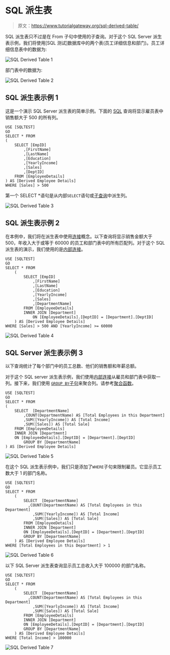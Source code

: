 # SQL 派生表

> 原文：<https://www.tutorialgateway.org/sql-derived-table/>

SQL 派生表只不过是在 From 子句中使用的子查询。对于这个 SQL Server 派生表示例，我们将使用[SQL 测试]数据库中的两个表(员工详细信息和部门)。员工详细信息表中的数据为:

![SQL Derived Table 1](img/131e72431b388a7e2be9a1f72ce38a2d.png)

部门表中的数据为:

![SQL Derived Table 2](img/f468ba38b907ede9d3b59fcb06c2d3d6.png)

## SQL 派生表示例 1

这是一个演示 SQL Server 派生表的简单示例。下面的 [SQL](https://www.tutorialgateway.org/sql/) 查询将显示雇员表中销售额大于 500 的所有列。

```
USE [SQLTEST]
GO
SELECT * FROM
(
	SELECT [EmpID]
		,[FirstName]
		,[LastName]
		,[Education]
		,[YearlyIncome]
		,[Sales]
		,[DeptID]
	FROM [EmployeeDetails]
) AS [Derived Employee Details]
WHERE [Sales] > 500
```

第一个 SELECT *语句是从内部`SELECT`语句或[子查询](https://www.tutorialgateway.org/sql-subquery/)中派生列。

![SQL Derived Table 3](img/b54def37ecd7001f6e758d369613c1b0.png)

## SQL 派生表示例 2

在本例中，我们将在派生表中使用[连接](https://www.tutorialgateway.org/sql-joins/)概念。以下查询将显示销售金额大于 500，年收入大于或等于 60000 的员工和部门表中的所有匹配列。对于这个 SQL 派生表的演示，我们使用的是[内部连接](https://www.tutorialgateway.org/sql-inner-join/)。

```
USE [SQLTEST]
GO
SELECT * FROM
	(
		SELECT [EmpID]
			,[FirstName]
			,[LastName]
			,[Education]
			,[YearlyIncome]
			,[Sales]
			,[DepartmentName]
		FROM [EmployeeDetails]
		INNER JOIN [Department]
			ON [EmployeeDetails].[DeptID] = [Department].[DeptID]
	) AS [Derived Employee Details]
WHERE [Sales] > 500 AND [YearlyIncome] >= 60000
```

![SQL Derived Table 4](img/d02785ceb83b63416972f886b172b0ef.png)

## SQL Server 派生表示例 3

以下查询统计了每个部门中的员工总数、他们的销售额和年薪总额。

对于这个 SQL server 派生表示例，我们使用[内部连接](https://www.tutorialgateway.org/sql-inner-join/)从雇员和部门表中获取一列。接下来，我们使用 [`GROUP BY`子句](https://www.tutorialgateway.org/sql-group-by-clause/)来聚合列。请参考[聚合函数](https://www.tutorialgateway.org/sql-aggregate-functions/)。

```
USE [SQLTEST]
GO
SELECT * FROM
(
	SELECT  [DepartmentName]
		,COUNT(DepartmentName) AS [Total Employees in this Department]
		,SUM([YearlyIncome]) AS [Total Income]
		,SUM([Sales]) AS [Total Sale]
	FROM [EmployeeDetails]
	INNER JOIN [Department]
	ON [EmployeeDetails].[DeptID] = [Department].[DeptID]
        GROUP BY [DepartmentName]
) AS [Derived Employee Details]
```

![SQL Derived Table 5](img/78045e28c4552122fe0f247d5ef65666.png)

在这个 SQL 派生表示例中，我们只是添加了`WHERE`子句来限制雇员。它显示员工数大于 1 的部门名称。

```
USE [SQLTEST]
GO
SELECT * FROM
	(
		SELECT  [DepartmentName]
		  ,COUNT(DepartmentName) AS [Total Employees in this Department]
			,SUM([YearlyIncome]) AS [Total Income]
			,SUM([Sales]) AS [Total Sale]
		FROM [EmployeeDetails]
		INNER JOIN [Department]
		ON [EmployeeDetails].[DeptID] = [Department].[DeptID]
		GROUP BY [DepartmentName]
	) AS [Derived Employee Details]
WHERE [Total Employees in this Department] > 1
```

![SQL Derived Table 6](img/3ebbba63a70f33b3155f7e6ca1249a12.png)

以下 SQL Server 派生表查询显示员工总收入大于 100000 的部门名称。

```
USE [SQLTEST]
GO
SELECT * FROM
	(
		SELECT  [DepartmentName]
		  ,COUNT(DepartmentName) AS [Total Employees in this Department]
			,SUM([YearlyIncome]) AS [Total Income]
			,SUM([Sales]) AS [Total Sale]
		FROM [EmployeeDetails]
		INNER JOIN [Department]
		ON [EmployeeDetails].[DeptID] = [Department].[DeptID]
		GROUP BY [DepartmentName]
	) AS [Derived Employee Details]
WHERE [Total Income] > 100000
```

![SQL Derived Table 7](img/a2fc990c2a7057e0db84294739e30cbe.png)